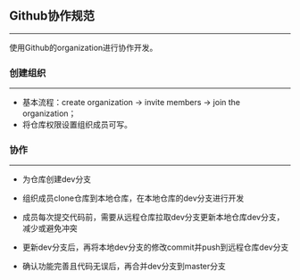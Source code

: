 ## Github协作规范
***
使用Github的organization进行协作开发。

### 创建组织
***
* 基本流程：create organization -> invite members -> join the organization；
* 将仓库权限设置组织成员可写。

### 协作
***
* 为仓库创建dev分支

* 组织成员clone仓库到本地仓库，在本地仓库的dev分支进行开发

* 成员每次提交代码前，需要从远程仓库拉取dev分支更新本地仓库dev分支，减少或避免冲突

* 更新dev分支后，再将本地dev分支的修改commit并push到远程仓库dev分支

* 确认功能完善且代码无误后，再合并dev分支到master分支


